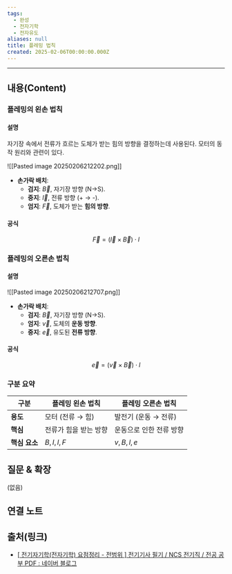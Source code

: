 ```yaml
---
tags:
  - 완성
  - 전자기학
  - 전자유도
aliases: null
title: 플레밍 법칙
created: 2025-02-06T00:00:00.000Z
---
```


---

## 내용(Content)

### 플레밍의 왼손 법칙

#### 설명

자기장 속에서 전류가 흐르는 도체가 받는 힘의 방향을 결정하는데 사용된다. 모터의 동작 원리와 관련이 있다.

![[Pasted image 20250206212202.png]]

- **손가락 배치**:
    - **검지**: $\vec{B}$,  자기장 방향 (N→S).
    - **중지**: $\vec{I}$, 전류 방향 (+ → -).
    - **엄지**: $\vec{F}$, 도체가 받는 **힘의 방향**.

#### 공식

$$
\vec{F} = (\vec{I} \times  \vec{B} )\cdot l
$$

### 플레밍의 오른손 법칙

#### 설명
![[Pasted image 20250206212707.png]]

- **손가락 배치**:
    - **검지**: $\vec{B}$, 자기장 방향 (N→S).
    - **엄지**: $\vec{v}$, 도체의 **운동 방향**.
    - **중지**: $\vec{e}$, 유도된 **전류 방향**.

#### 공식

$$
\vec{e} = (\vec{v} \times  \vec{B} )\cdot l
$$


### 구분 요약

| 구분        | 플레밍 왼손 법칙    | 플레밍 오른손 법칙    |
| --------- | ------------ | ------------- |
| **용도**    | 모터 (전류 → 힘)  | 발전기 (운동 → 전류) |
| **핵심**    | 전류가 힘을 받는 방향 | 운동으로 인한 전류 방향 |
| **핵심 요소** | $B, I, l, F$ | $v, B, l, e$  |


## 질문 & 확장

(없음)

## 연결 노트

## 출처(링크)

- [\[ 전기자기학(전자기학) 요점정리 - 전범위 \] 전기기사 필기 / NCS 전기직 / 전공 공부 PDF : 네이버 블로그](https://m.blog.naver.com/thumb_jw/222281626923)





